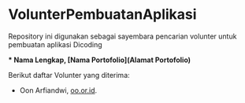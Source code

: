 # VolunterPembuatanAplikasi
Repository ini digunakan sebagai sayembara pencarian volunter untuk pembuatan aplikasi Dicoding


**\* Nama Lengkap, [Nama Portofolio](Alamat Portofolio)**

Berikut daftar Volunter yang diterima:

* Oon Arfiandwi, [oo.or.id](https://oo.or.id).
